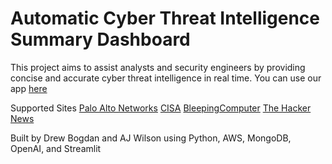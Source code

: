 # Automatic Cyber Threat Intelligence Summary Dashboard

This project aims to assist analysts and security engineers by providing concise and accurate cyber threat intelligence in real time. 
You can use our app [here](https://auto-cti.streamlit.app)

Supported Sites
[Palo Alto Networks](https://unit42.paloaltonetworks.com/category/threat-briefs-assessments/)
[CISA](https://www.cisa.gov/news-events/cybersecurity-advisories)
[BleepingComputer](https://www.bleepingcomputer.com)
[The Hacker News](https://thehackernews.com)

Built by Drew Bogdan and AJ Wilson using Python, AWS, MongoDB, OpenAI, and Streamlit
